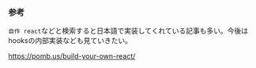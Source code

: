 ### 参考

`自作 react`などと検索すると日本語で実装してくれている記事も多い。今後はhooksの内部実装なども見ていきたい。

https://pomb.us/build-your-own-react/